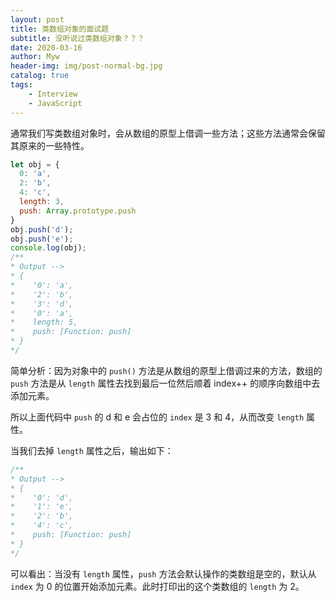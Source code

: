 ```yaml
---
layout: post
title: 类数组对象的面试题
subtitle: 没听说过类数组对象？？？
date: 2020-03-16
author: Myw
header-img: img/post-normal-bg.jpg
catalog: true
tags:
    - Interview
    - JavaScript
---
```


通常我们写类数组对象时，会从数组的原型上借调一些方法；这些方法通常会保留其原来的一些特性。

```js
let obj = {
  0: 'a',
  2: 'b',
  4: 'c',
  length: 3,
  push: Array.prototype.push
}
obj.push('d');
obj.push('e');
console.log(obj);
/**
* Output -->
* {
*    '0': 'a',
*    '2': 'b',
*    '3': 'd',
*    '0': 'a',
*    length: 5,
*    push: [Function: push]
* }
*/
```

简单分析：因为对象中的 `push()` 方法是从数组的原型上借调过来的方法，数组的 `push` 方法是从 `length` 属性去找到最后一位然后顺着 index++ 的顺序向数组中去添加元素。

所以上面代码中 `push` 的 d 和 e 会占位的 `index` 是 3 和 4，从而改变 `length` 属性。

当我们去掉 `length` 属性之后，输出如下：

```js
/**
* Output -->
* {
*    '0': 'd',
*    '1': 'e',
*    '2': 'b',
*    '4': 'c',
*    push: [Function: push]
* }
*/
```

可以看出：当没有 `length` 属性，`push` 方法会默认操作的类数组是空的，默认从 `index` 为 0 的位置开始添加元素。此时打印出的这个类数组的 `length` 为 2。
